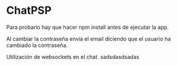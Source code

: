 # ChatPSP

Para probarlo hay que hacer npm install antes de ejecutar la app.

Al cambiar la contraseña envía el email diciendo que el usuario ha cambiado la contraseña.

Utilización de websockets en el chat.
sadsdasdsadas

